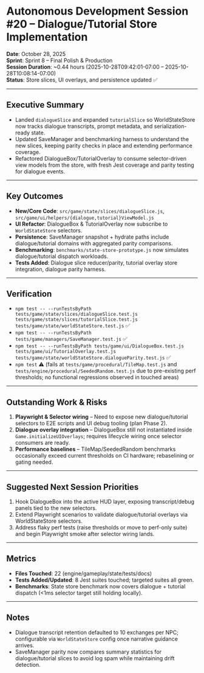# Autonomous Development Session #20 – Dialogue/Tutorial Store Implementation

**Date**: October 28, 2025  
**Sprint**: Sprint 8 – Final Polish & Production  
**Session Duration**: ~0.44 hours (2025-10-28T09:42:01-07:00 – 2025-10-28T10:08:14-07:00)  
**Status**: Store slices, UI overlays, and persistence updated ✅

---

## Executive Summary
- Landed `dialogueSlice` and expanded `tutorialSlice` so WorldStateStore now tracks dialogue transcripts, prompt metadata, and serialization-ready state.
- Updated SaveManager and benchmarking harness to understand the new slices, keeping parity checks in place and extending performance coverage.
- Refactored DialogueBox/TutorialOverlay to consume selector-driven view models from the store, with fresh Jest coverage and parity testing for dialogue events.

---

## Key Outcomes
- **New/Core Code**: `src/game/state/slices/dialogueSlice.js`, `src/game/ui/helpers/{dialogue,tutorial}ViewModel.js`
- **UI Refactor**: DialogueBox & TutorialOverlay now subscribe to `WorldStateStore` selectors.
- **Persistence**: SaveManager snapshot + hydrate paths include dialogue/tutorial domains with aggregated parity comparisons.
- **Benchmarking**: `benchmarks/state-store-prototype.js` now simulates dialogue/tutorial dispatch workloads.
- **Tests Added**: Dialogue slice reducer/parity, tutorial overlay store integration, dialogue parity harness.

---

## Verification
- `npm test -- --runTestsByPath tests/game/state/slices/dialogueSlice.test.js tests/game/state/slices/tutorialSlice.test.js tests/game/state/worldStateStore.test.js` ✅
- `npm test -- --runTestsByPath tests/game/managers/SaveManager.test.js` ✅
- `npm test -- --runTestsByPath tests/game/ui/DialogueBox.test.js tests/game/ui/TutorialOverlay.test.js tests/game/state/worldStateStore.dialogueParity.test.js` ✅
- `npm test` ⚠️ (fails at `tests/game/procedural/TileMap.test.js` and `tests/engine/procedural/SeededRandom.test.js` due to pre-existing perf thresholds; no functional regressions observed in touched areas)

---

## Outstanding Work & Risks
1. **Playwright & Selector wiring** – Need to expose new dialogue/tutorial selectors to E2E scripts and UI debug tooling (plan Phase 2).
2. **Dialogue overlay integration** – DialogueBox still not instantiated inside `Game.initializeUIOverlays`; requires lifecycle wiring once selector consumers are ready.
3. **Performance baselines** – TileMap/SeededRandom benchmarks occasionally exceed current thresholds on CI hardware; rebaselining or gating needed.

---

## Suggested Next Session Priorities
1. Hook DialogueBox into the active HUD layer, exposing transcript/debug panels tied to the new selectors.
2. Extend Playwright scenarios to validate dialogue/tutorial overlays via WorldStateStore selectors.
3. Address flaky perf tests (raise thresholds or move to perf-only suite) and begin Playwright smoke after selector wiring lands.

---

## Metrics
- **Files Touched**: 22 (engine/gameplay/state/tests/docs)
- **Tests Added/Updated**: 8 Jest suites touched; targeted suites all green.
- **Benchmarks**: State store benchmark now covers dialogue + tutorial dispatch (<1ms selector target still holding locally).

---

## Notes
- Dialogue transcript retention defaulted to 10 exchanges per NPC; configurable via `WorldStateStore` config once narrative guidance arrives.
- SaveManager parity now compares summary statistics for dialogue/tutorial slices to avoid log spam while maintaining drift detection.
